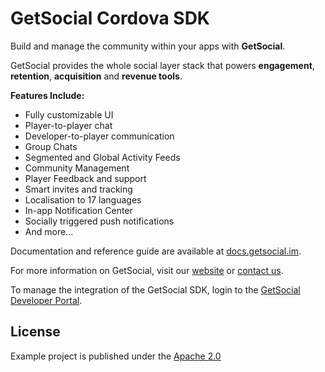 # GetSocial Cordova SDK

Build and manage the community within your apps with **GetSocial**.

GetSocial provides the whole social layer stack that powers **engagement**, **retention**, **acquisition** and **revenue tools**.

**Features Include:**

* Fully customizable UI
* Player-to-player chat
* Developer-to-player communication
* Group Chats
* Segmented and Global Activity Feeds
* Community Management
* Player Feedback and support
* Smart invites and tracking
* Localisation to 17 languages
* In-app Notification Center
* Socially triggered push notifications
* And more...

Documentation and reference guide are available at [docs.getsocial.im](http://docs.getsocial.im/).

For more information on GetSocial, visit our [website](http://www.getsocial.im/) or [contact us](mailto:info@getsocial.im).

To manage the integration of the GetSocial SDK, login to the [GetSocial Developer Portal](https://developers.getsocial.im).

## License

Example project is published under the [Apache 2.0](https://github.com/getsocial-im/getsocial-ios-sdk/blob/master/LICENSE) 